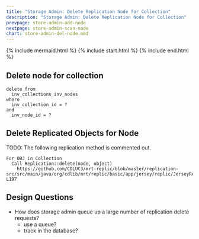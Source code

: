 ```yaml
---
title: "Storage Admin: Delete Replication Node for Collection"
description: "Storage Admin: Delete Replication Node for Collection"
prevpage: store-admin-add-node
nextpage: store-admin-scan-node
chart: store-admin-del-node.mmd
---
```


{% include mermaid.html %}
{% include start.html %}
{% include end.html %}

## Delete node for collection

```
delete from
  inv_collections_inv_nodes 
where
  inv_collection_id = ?
and
  inv_node_id = ?
```

## Delete Replicated Objects for Node

TODO: The following replication method is commented out.

```
For OBJ in Collection
  Call Replication::delete(node, object)
    https://github.com/CDLUC3/mrt-replic/blob/master/replication-src/src/main/java/org/cdlib/mrt/replic/basic/app/jersey/replic/JerseyReplication.java#L186-L197
```

## Design Questions

- How does storage admin queue up a large number of replication delete requests?
  - use a queue?
  - track in the database?
